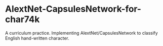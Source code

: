# AlextNet-CapsulesNetwork-for-char74k
A curriculum practice. Implementing AlextNet/CapsulesNetwork to classify English hand-written character.
